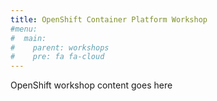 ```yaml
---
title: OpenShift Container Platform Workshop
#menu:
#  main:
#    parent: workshops
#    pre: fa fa-cloud
---
```


OpenShift workshop content goes here
